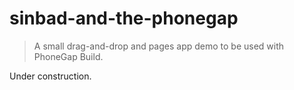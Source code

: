 # sinbad-and-the-phonegap

> A small drag-and-drop and pages app demo to be used with PhoneGap Build.

Under construction.
